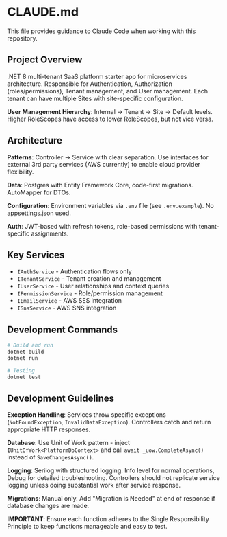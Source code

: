 # CLAUDE.md

This file provides guidance to Claude Code when working with this repository.

## Project Overview

.NET 8 multi-tenant SaaS platform starter app for microservices architecture. Responsible for Authentication, Authorization (roles/permissions), Tenant management, and User management. Each tenant can have multiple Sites with site-specific configuration.

**User Management Hierarchy**: Internal → Tenant → Site → Default levels. Higher RoleScopes have access to lower RoleScopes, but not vice versa.

## Architecture

**Patterns**: Controller → Service with clear separation. Use interfaces for external 3rd party services (AWS currently) to enable cloud provider flexibility.

**Data**: Postgres with Entity Framework Core, code-first migrations. AutoMapper for DTOs.

**Configuration**: Environment variables via `.env` file (see `.env.example`). No appsettings.json used.

**Auth**: JWT-based with refresh tokens, role-based permissions with tenant-specific assignments.

## Key Services

- `IAuthService` - Authentication flows only
- `ITenantService` - Tenant creation and management  
- `IUserService` - User relationships and context queries
- `IPermissionService` - Role/permission management
- `IEmailService` - AWS SES integration
- `ISnsService` - AWS SNS integration

## Development Commands

```bash
# Build and run
dotnet build
dotnet run

# Testing  
dotnet test
```

## Development Guidelines

**Exception Handling**: Services throw specific exceptions (`NotFoundException`, `InvalidDataException`). Controllers catch and return appropriate HTTP responses.

**Database**: Use Unit of Work pattern - inject `IUnitOfWork<PlatformDbContext>` and call `await _uow.CompleteAsync()` instead of `SaveChangesAsync()`.

**Logging**: Serilog with structured logging. Info level for normal operations, Debug for detailed troubleshooting. Controllers should not replicate service logging unless doing substantial work after service response.

**Migrations**: Manual only. Add "Migration is Needed" at end of response if database changes are made.

**IMPORTANT**: Ensure each function adheres to the Single Responsibility Principle to keep functions manageable and easy to test.